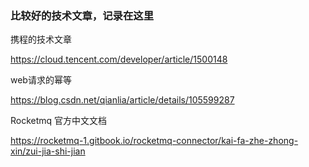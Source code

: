 
### 比较好的技术文章，记录在这里

携程的技术文章

https://cloud.tencent.com/developer/article/1500148


web请求的幂等

https://blog.csdn.net/qianlia/article/details/105599287

Rocketmq 官方中文文档

https://rocketmq-1.gitbook.io/rocketmq-connector/kai-fa-zhe-zhong-xin/zui-jia-shi-jian

